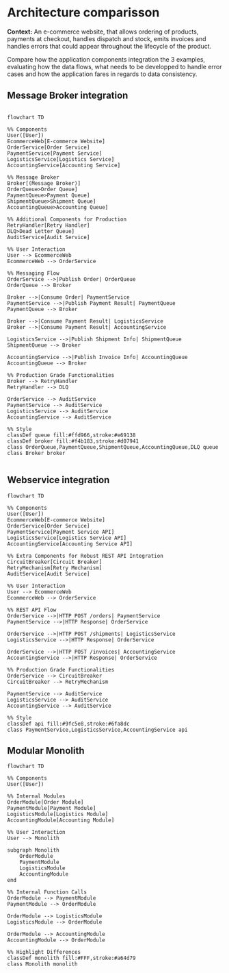 
# Architecture comparisson

**Context:** An e-commerce website, that allows ordering of products, payments at checkout, handles dispatch and stock, emits invoices and handles errors that could appear throughout the lifecycle of the product. 

Compare how the application components integration the 3 examples, evaluating how the data flows, what needs to be developped to handle error cases and how the application fares in regards to data consistency. 

## Message Broker integration

```mermaid 

flowchart TD

%% Components
User([User])
EcommerceWeb[E-commerce Website]
OrderService[Order Service]
PaymentService[Payment Service]
LogisticsService[Logistics Service]
AccountingService[Accounting Service]

%% Message Broker
Broker[(Message Broker)]
OrderQueue>Order Queue]
PaymentQueue>Payment Queue]
ShipmentQueue>Shipment Queue]
AccountingQueue>Accounting Queue]

%% Additional Components for Production
RetryHandler[Retry Handler]
DLQ>Dead Letter Queue]
AuditService[Audit Service]

%% User Interaction
User --> EcommerceWeb
EcommerceWeb --> OrderService

%% Messaging Flow
OrderService -->|Publish Order| OrderQueue
OrderQueue --> Broker

Broker -->|Consume Order| PaymentService
PaymentService -->|Publish Payment Result| PaymentQueue
PaymentQueue --> Broker

Broker -->|Consume Payment Result| LogisticsService
Broker -->|Consume Payment Result| AccountingService

LogisticsService -->|Publish Shipment Info| ShipmentQueue
ShipmentQueue --> Broker

AccountingService -->|Publish Invoice Info| AccountingQueue
AccountingQueue --> Broker

%% Production Grade Functionalities
Broker --> RetryHandler
RetryHandler --> DLQ

OrderService --> AuditService
PaymentService --> AuditService
LogisticsService --> AuditService
AccountingService --> AuditService

%% Style
classDef queue fill:#ffd966,stroke:#e69138
classDef broker fill:#f4b183,stroke:#d07941
class OrderQueue,PaymentQueue,ShipmentQueue,AccountingQueue,DLQ queue
class Broker broker


```

## Webservice integration

```mermaid
flowchart TD

%% Components
User([User])
EcommerceWeb[E-commerce Website]
OrderService[Order Service]
PaymentService[Payment Service API]
LogisticsService[Logistics Service API]
AccountingService[Accounting Service API]

%% Extra Components for Robust REST API Integration
CircuitBreaker[Circuit Breaker]
RetryMechanism[Retry Mechanism]
AuditService[Audit Service]

%% User Interaction
User --> EcommerceWeb
EcommerceWeb --> OrderService

%% REST API Flow
OrderService -->|HTTP POST /orders| PaymentService
PaymentService -->|HTTP Response| OrderService

OrderService -->|HTTP POST /shipments| LogisticsService
LogisticsService -->|HTTP Response| OrderService

OrderService -->|HTTP POST /invoices| AccountingService
AccountingService -->|HTTP Response| OrderService

%% Production Grade Functionalities
OrderService --> CircuitBreaker
CircuitBreaker --> RetryMechanism

PaymentService --> AuditService
LogisticsService --> AuditService
AccountingService --> AuditService

%% Style
classDef api fill:#9fc5e8,stroke:#6fa8dc
class PaymentService,LogisticsService,AccountingService api
```

## Modular Monolith

```mermaid
flowchart TD

%% Components
User([User])

%% Internal Modules
OrderModule[Order Module]
PaymentModule[Payment Module]
LogisticsModule[Logistics Module]
AccountingModule[Accounting Module]

%% User Interaction
User --> Monolith

subgraph Monolith
    OrderModule
    PaymentModule
    LogisticsModule
    AccountingModule
end

%% Internal Function Calls
OrderModule --> PaymentModule
PaymentModule --> OrderModule

OrderModule --> LogisticsModule
LogisticsModule --> OrderModule

OrderModule --> AccountingModule
AccountingModule --> OrderModule

%% Highlight Differences
classDef monolith fill:#FFF,stroke:#a64d79
class Monolith monolith
```

